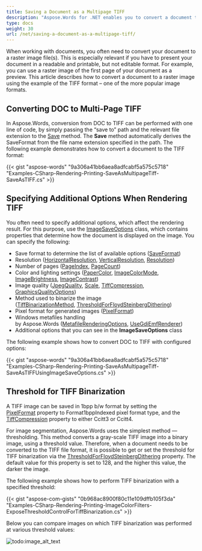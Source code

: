 ```yaml
---
title: Saving a Document as a Multipage TIFF
description: "Aspose.Words for .NET enables you to convert a document to a multi-page TIFF. To determine how the document is displayed on the image you need to specify additional options: resolution, number of pages, image binarization, etc."
type: docs
weight: 30
url: /net/saving-a-document-as-a-multipage-tiff/
---
```


When working with documents, you often need to convert your document to a raster image file(s). This is especially relevant if you have to present your document in a readable and printable, but not editable format. For example, you can use a raster image of the first page of your document as a preview. This article describes how to convert a document to a raster image using the example of the TIFF format – one of the more popular image formats.

## Converting DOC to Multi-Page TIFF

In Aspose.Words, conversion from DOC to TIFF can be performed with one line of code, by simply passing the “save to” path and the relevant file extension to the [Save](https://apireference.aspose.com/net/words/aspose.words/document/methods/save/index) method. The **Save** method automatically derives the SaveFormat from the file name extension specified in the path. The following example demonstrates how to convert a document to the TIFF format:

{{< gist "aspose-words" "9a306a41bb6aea8adfcabf5a575c5718" "Examples-CSharp-Rendering-Printing-SaveAsMultipageTiff-SaveAsTIFF.cs" >}}

## Specifying Additional Options When Rendering TIFF

You often need to specify additional options, which affect the rendering result. For this purpose, use the [ImageSaveOptions](https://apireference.aspose.com/net/words/aspose.words.saving/imagesaveoptions) class, which contains properties that determine how the document is displayed on the image. You can specify the following:

- Save format to determine the list of available options ([SaveFormat](https://apireference.aspose.com/net/words/aspose.words.saving/imagesaveoptions/properties/saveformat))
- Resolution ([HorizontalResolution](https://apireference.aspose.com/net/words/aspose.words.saving/imagesaveoptions/properties/horizontalresolution), [VerticalResolution](https://apireference.aspose.com/net/words/aspose.words.saving/imagesaveoptions/properties/verticalresolution), [Resolution](https://apireference.aspose.com/net/words/aspose.words.saving/imagesaveoptions/properties/resolution))
- Number of pages ([PageIndex](https://apireference.aspose.com/net/words/aspose.words.saving/imagesaveoptions/properties/pageindex), [PageCount](https://apireference.aspose.com/net/words/aspose.words.saving/imagesaveoptions/properties/pagecount))
- Color and lighting settings ([PaperColor](https://apireference.aspose.com/net/words/aspose.words.saving/imagesaveoptions/properties/papercolor), [ImageColorMode](https://apireference.aspose.com/net/words/aspose.words.saving/imagesaveoptions/properties/imagecolormode), [ImageBrightness](https://apireference.aspose.com/net/words/aspose.words.saving/imagesaveoptions/properties/imagebrightness), [ImageContrast](https://apireference.aspose.com/net/words/aspose.words.saving/imagesaveoptions/properties/imagecontrast))
- Image quality ([JpegQuality](https://apireference.aspose.com/net/words/aspose.words.saving/imagesaveoptions/properties/jpegquality), [Scale](https://apireference.aspose.com/net/words/aspose.words.saving/imagesaveoptions/properties/scale), [TiffCompression](https://apireference.aspose.com/net/words/aspose.words.saving/imagesaveoptions/properties/tiffcompression), [GraphicsQualityOptions](https://apireference.aspose.com/net/words/aspose.words.saving/imagesaveoptions/properties/graphicsqualityoptions))
- Method used to binarize the image ([TiffBinarizationMethod](https://apireference.aspose.com/net/words/aspose.words.saving/imagesaveoptions/properties/tiffbinarizationmethod), [ThresholdForFloydSteinbergDithering](https://apireference.aspose.com/net/words/aspose.words.saving/imagesaveoptions/properties/thresholdforfloydsteinbergdithering))
- Pixel format for generated images ([PixelFormat](https://apireference.aspose.com/net/words/aspose.words.saving/imagesaveoptions/properties/pixelformat))
- Windows metafiles handling by Aspose.Words ([MetafileRenderingOptions](https://apireference.aspose.com/net/words/aspose.words.saving/imagesaveoptions/properties/metafilerenderingoptions), [UseGdiEmfRenderer](https://apireference.aspose.com/net/words/aspose.words.saving/imagesaveoptions/properties/usegdiemfrenderer))
- Additional options that you can see in the **ImageSaveOptions** class

The following example shows how to convert DOC to TIFF with configured options:

{{< gist "aspose-words" "9a306a41bb6aea8adfcabf5a575c5718" "Examples-CSharp-Rendering-Printing-SaveAsMultipageTiff-SaveAsTIFFUsingImageSaveOptions.cs" >}}

## Threshold for TIFF Binarization

A TIFF image can be saved in 1bpp b/w format by setting the [PixelFormat](https://apireference.aspose.com/net/words/aspose.words.saving/imagesaveoptions/properties/pixelformat) property to Format1bppIndexed pixel format type, and the [TiffCompression](https://apireference.aspose.com/net/words/aspose.words.saving/imagesaveoptions/properties/tiffcompression) property to either Ccitt3 or Ccitt4.

For image segmentation, Aspose.Words uses the simplest method — thresholding. This method converts a gray-scale TIFF image into a binary image, using a threshold value. Therefore, when a document needs to be converted to the TIFF file format, it is possible to get or set the threshold for TIFF binarization via the [ThresholdForFloydSteinbergDithering](https://apireference.aspose.com/net/words/aspose.words.saving/imagesaveoptions/properties/thresholdforfloydsteinbergdithering) property. The default value for this property is set to 128, and the higher this value, the darker the image.

The following example shows how to perform TIFF binarization with a specified threshold:

{{< gist "aspose-com-gists" "0b968ac8900f80c11e109dffb105f3da" "Examples-CSharp-Rendering-Printing-ImageColorFilters-ExposeThresholdControlForTiffBinarization.cs" >}}

Below you can compare images on which TIFF binarization was performed at various threshold values:

![todo:image_alt_text](saving-a-document-as-a-multipage-tiff_1.jpg)
